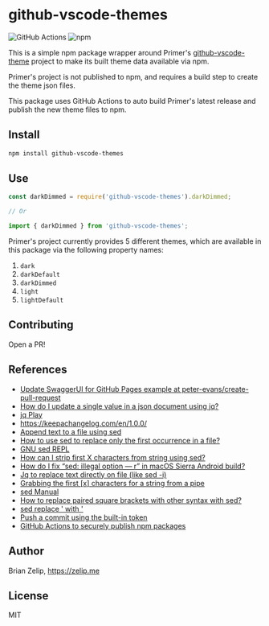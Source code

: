 # github-vscode-themes

![GitHub Actions](https://github.com/brianzelip/github-vscode-themes/actions/workflows/auto-update.yml/badge.svg) ![npm](https://img.shields.io/npm/v/github-vscode-themes)

This is a simple npm package wrapper around Primer's [github-vscode-theme](https://github.com/primer/github-vscode-theme) project to make its built theme data available via npm.

Primer's project is not published to npm, and requires a build step to create the theme json files.

This package uses GitHub Actions to auto build Primer's latest release and publish the new theme files to npm.

## Install

```bash
npm install github-vscode-themes
```

## Use

```js
const darkDimmed = require('github-vscode-themes').darkDimmed;

// Or

import { darkDimmed } from 'github-vscode-themes';
```

Primer's project currently provides 5 different themes, which are available in this package via the following property names:

1. `dark`
2. `darkDefault`
3. `darkDimmed`
4. `light`
5. `lightDefault`

## Contributing

Open a PR!

## References

- [Update SwaggerUI for GitHub Pages example at peter-evans/create-pull-request](https://github.com/peter-evans/create-pull-request/blob/master/docs/examples.md#update-swaggerui-for-github-pages)
- [How do I update a single value in a json document using jq?](https://stackoverflow.com/a/31037640/2145103)
- [jq Play](https://jqplay.org/)
- https://keepachangelog.com/en/1.0.0/
- [Append text to a file using sed](https://stackoverflow.com/a/30219386/2145103)
- [How to use sed to replace only the first occurrence in a file?](https://stackoverflow.com/a/148473/2145103)
- [GNU sed REPL](https://sed.js.org/)
- [How can I strip first X characters from string using sed?](https://stackoverflow.com/a/11470096/2145103)
- [How do I fix “sed: illegal option — r” in macOS Sierra Android build?](https://stackoverflow.com/q/43696304/2145103)
- [Jq to replace text directly on file (like sed -i)](https://stackoverflow.com/a/36577521/2145103)
- [Grabbing the first [x] characters for a string from a pipe](https://unix.stackexchange.com/a/3455/161921)
- [sed Manual](https://www.gnu.org/software/sed/manual/sed.html)
- [How to replace paired square brackets with other syntax with sed?](https://stackoverflow.com/a/10646534/2145103)
- [sed replace ' with \'](https://stackoverflow.com/a/11514818/2145103)
- [Push a commit using the built-in token](https://github.com/actions/checkout#Push-a-commit-using-the-built-in-token)
- [GitHub Actions to securely publish npm packages](https://snyk.io/blog/github-actions-to-securely-publish-npm-packages/)

## Author

Brian Zelip, https://zelip.me

## License

MIT
